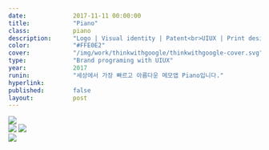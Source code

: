 ```yaml
---
date:             2017-11-11 00:00:00
title:            "Piano"
class:            piano
description:      "Logo | Visual identity | Patent<br>UIUX | Print design"
color:            "#FFE0E2"
cover:            "/img/work/thinkwithgoogle/thinkwithgoogle-cover.svg"
type:             "Brand programing with UIUX"
year:             2017
runin:            "세상에서 가장 빠르고 아름다운 메모앱 Piano입니다."
hyperlink:        
published:        false
layout:           post
---
```


<div class="post-content-grid">
  <div class="post-content-column column-1">
    <img class="post-content-screen desktop" src="{{ site.baseurl }}/img/work/thinkwithgoogle/thinkwithgoogle-article-desktop.png" />
  </div>
</div>

<div class="post-content-grid">
  <div class="post-content-column column-2">
    <img class="post-content-screen desktop" src="{{ site.baseurl }}/img/work/thinkwithgoogle/thinkwithgoogle-home-desktop.png" />
    <img class="post-content-screen desktop" src="{{ site.baseurl }}/img/work/thinkwithgoogle/thinkwithgoogle-search-desktop.png" />
  </div>
  <div class="post-content-column column-3">
    <img class="post-content-screen iphone" src="{{ site.baseurl }}/img/work/thinkwithgoogle/thinkwithgoogle-home-mobile.png" />
  </div>
</div>

